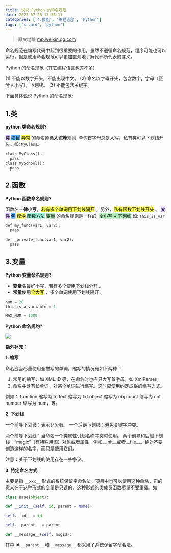 ```yaml
---
title: 说说 Python 的命名规范
date: 2022-07-26 13:56:11
categories: ['4.技能', '编程语言', 'Python']
tags: ['srcard', 'python']
---
```


>原文地址 [mp.weixin.qq.com](https://mp.weixin.qq.com/s?src=11×tamp=1658813253&ver=3943&signature=rCEdWJcul585rSrw*vj*31qqKuqpuyjfoKsndxF88l6GQJ2nYUFoeIaXuil-zzPuDJx1HpltWSNMqT0hSJRkWO4MvJTiW4uipN7*uN2rpgW2MPfTIMNuW4k2D0SeknEl&new=1)

命名规范在编写代码中起到很重要的作用，虽然不遵循命名规范，程序可能也可以运行，但是使用命名规范可以更加直观地了解代码所代表的含义。

Python 的命名规范（其它编程语言也差不多）

(1) 不能以数字开头，不能出现中文。
(2) 命名以字母开头，包含数字，字母（区分大小写），下划线。
(3) 不能包含关键字。

下面具体说说 Python 的命名规范:
  
  
## 1.类

**python 类命名规则?**
  
<mark style="background: #be9affA6;">类</mark> <mark style="background: #018bffA6;">项目</mark> <mark style="background: #fefe00A6;">异常</mark> 的命名遵循**大驼峰**规则, 单词首字母总是大写，私有类可以下划线开头。如:  `MyClass`。 
```python
class MyClass()：
  pass
class MySchool()：
  pass
```
<!--SR:!2022-11-12,3,250-->

   
  
## 2.函数<!--SR:!2023-04-15,158,250-->

**Python 函数命名规则?**
  
函数名**一律小写**，<mark style="background: #fefe00A6;">若有多个单词用下划线隔开</mark> 。另外，<mark style="background: #fefe00A6;">私有函数下划线开头</mark> 。
<mark style="background: #be9affA6;">文件</mark> <mark style="background: #018bffA6;">包</mark> <mark style="background: #fefe00A6;">模块</mark> <mark style="background: #57e8b8A6;">函数方法</mark> <mark style="background: #83d98fA6;">变量</mark> 的命名规则是一样的: <mark style="background: #83d98fA6;">全小写 + 下划线</mark> 如: `this_is_var`
```python
def my_func(var1, var2):
  pass

def _private_func(var1, var2):
  pass
```
<!--SR:!2022-11-14,70,250-->
  
  
## 3.变量

**Python 变量命名规则?**
  
- **变量**名最好小写，若有多个使用下划线分开 。
- **常量**使用<mark style="background: #fefe00A6;">全大写</mark> ，多个单词使用下划线隔开 。
```python
num = 20
this_is_a_variable = 1

MAX_NUM = 1000
```
<!--SR:!2022-11-11,68,250-->

**Python 命名规约?**
  
![](https://mmbiz.qpic.cn/mmbiz_png/IibUVnJ665WriaXQa5CcJ1j5qgLSB3nsDEn4yWicaNcbcIiaicvN6nb3dCtx3sxVaddqBgNbr2mZ0SvSoWPBLhom7aw/640?wx_fmt=png)
<!--SR:!2023-03-18,143,250-->

**额外补充：**    

**1. 缩写**

命名应当尽量使用全拼写的单词，缩写的情况有如下两种：
1. 常用的缩写，如 XML.ID 等，在命名时也应只大写首字母，如 XmlParser。
2. 命名中含有长单词，对某个单词进行缩写。这时应使用约定成俗的缩写方式。

例如：
function 缩写为 fn
text 缩写为 txt
object 缩写为 obj
count 缩写为 cnt
number 缩写为 num，等。

**2. 下划线**  

一个前导下划线：表示非公有。
一个后缀下划线：避免关键字冲突。

两个前导下划线：当命名一个类属性引起名称冲突时使用。
两个前导和后缀下划线：“magic”（有特殊用图）对象或者属性，例如__init__或者__file__。绝对不要创造这样的名字，而只是使用它们。

注意：关于下划线的使用存在一些争议。

**3. 特定命名方式**

主要是指 `__xxx__` 形式的系统保留字命名法。项目中也可以使用这种命名，它的意义在于这种形式的变量是只读的，这种形式的类成员函数尽量不要重载。如

```python
class Base(object):

def __init__(self, id, parent = None):

self.__id__ = id

self.__parent__ = parent

def __message__(self, msgid):
```

其中 __id__.`__parent__` 和 `__message__` 都采用了系统保留字命名法。
